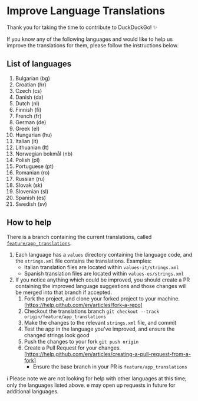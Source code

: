 # Improve Language Translations
Thank you for taking the time to contribute to DuckDuckGo! :sparkles:

If you know any of the following languages and would like to help us improve the translations for them, please follow the instructions below.

## List of languages
1. Bulgarian (bg)
1. Croatian (hr)
1. Czech (cs)
1. Danish (da)
1. Dutch (nl)
1. Finnish (fi)
1. French (fr)
1. German (de)
1. Greek (el)
1. Hungarian (hu)
1. Italian (it)
1. Lithuanian (lt)
1. Norwegian bokmål (nb)
1. Polish (pl)
1. Portuguese (pt)
1. Romanian (ro)
1. Russian (ru)
1. Slovak (sk)
1. Slovenian (sl)
1. Spanish (es)
1. Swedish (sv)

## How to help

There is a branch containing the current translations, called [`feature/app_translations`](https://github.com/duckduckgo/Android/tree/feature/app_translations/app/src/main/res).
1. Each language has a `values` directory containing the language code, and the `strings.xml` file contains the translations. Examples:
    - Italian translation files are located within `values-it/strings.xml`  
    - Spanish translation files are located within `values-es/strings.xml`
1. If you notice anything which could be improved, you should create a PR containing the improved language suggestions and those changes will be merged into that branch if accepted.
    1. Fork the project, and clone your forked project to your machine. [https://help.github.com/en/articles/fork-a-repo]
    1. Checkout the translations branch `git checkout --track origin/feature/app_translations`
    1. Make the changes to the relevant `strings.xml` file, and commit
    1. Test the app in the language you've improved, and ensure the changed strings look good
    1. Push the changes to your fork `git push origin`
    1. Create a Pull Request for your changes. [https://help.github.com/en/articles/creating-a-pull-request-from-a-fork]
        - Ensure the base branch in your PR is `feature/app_translations`
      

ℹ️ Please note we are not looking for help with other languages at this time; only the languages listed above. e may open up requests in future for additional languages. 